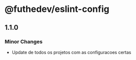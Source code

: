 # @futhedev/eslint-config

## 1.1.0

### Minor Changes

- Update de todos os projetos com as configuracoes certas
